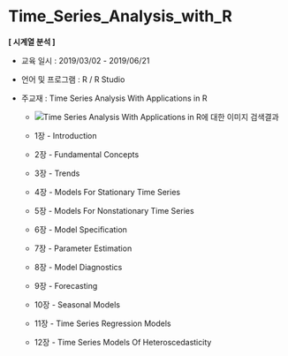 # Time_Series_Analysis_with_R
**[ 시계열 분석 ]**

- 교육 일시 : 2019/03/02 - 2019/06/21

- 언어 및 프로그램 : R / R Studio

- 주교재 : Time Series Analysis With Applications in R

  - ![Time Series Analysis With Applications in R에 대한 이미지 검색결과](https://lh4.googleusercontent.com/proxy/6pIguGw4UdcR1j7yvkzMHi-UZeCIqmMIZ3GHUk4Z9-cfM_3n0A4bCAjQzkJWy3nD-9v06qxvxyDFBg)

  - 1장 - Introduction

  - 2장 - Fundamental Concepts

  - 3장 - Trends

  - 4장 - Models For Stationary Time Series

  - 5장 - Models For Nonstationary Time Series

  - 6장 - Model Specification

  - 7장 - Parameter Estimation

  - 8장 - Model Diagnostics

  - 9장 - Forecasting

  - 10장 - Seasonal Models

  - 11장 - Time Series Regression Models

  - 12장 - Time Series Models Of Heteroscedasticity
